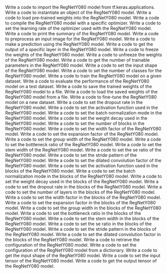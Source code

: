 Write a code to import the RegNetY080 model from tf.keras.applications.
Write a code to instantiate an object of the RegNetY080 model.
Write a code to load pre-trained weights into the RegNetY080 model.
Write a code to compile the RegNetY080 model with a specific optimizer.
Write a code to set the learning rate of the optimizer used with the RegNetY080 model.
Write a code to print the summary of the RegNetY080 model.
Write a code to preprocess an input image for the RegNetY080 model.
Write a code to make a prediction using the RegNetY080 model.
Write a code to get the output of a specific layer in the RegNetY080 model.
Write a code to freeze the weights of the RegNetY080 model.
Write a code to unfreeze the weights of the RegNetY080 model.
Write a code to get the number of trainable parameters in the RegNetY080 model.
Write a code to set the input shape of the RegNetY080 model.
Write a code to set the number of classes for the RegNetY080 model.
Write a code to train the RegNetY080 model on a given dataset.
Write a code to evaluate the performance of the RegNetY080 model on a test dataset.
Write a code to save the trained weights of the RegNetY080 model to a file.
Write a code to load the saved weights of the RegNetY080 model from a file.
Write a code to fine-tune the RegNetY080 model on a new dataset.
Write a code to set the dropout rate in the RegNetY080 model.
Write a code to set the activation function used in the RegNetY080 model.
Write a code to set the batch normalization mode in the RegNetY080 model.
Write a code to set the weight decay used in the RegNetY080 model.
Write a code to set the number of blocks in the RegNetY080 model.
Write a code to set the width factor of the RegNetY080 model.
Write a code to set the expansion factor of the RegNetY080 model.
Write a code to set the group width of the RegNetY080 model.
Write a code to set the bottleneck ratio of the RegNetY080 model.
Write a code to set the stem width of the RegNetY080 model.
Write a code to set the se ratio of the RegNetY080 model.
Write a code to set the stride pattern of the RegNetY080 model.
Write a code to set the dilated convolution factor of the RegNetY080 model.
Write a code to set the activation function used in the blocks of the RegNetY080 model.
Write a code to set the batch normalization mode in the blocks of the RegNetY080 model.
Write a code to set the weight decay used in the blocks of the RegNetY080 model.
Write a code to set the dropout rate in the blocks of the RegNetY080 model.
Write a code to set the number of layers in the blocks of the RegNetY080 model.
Write a code to set the width factor in the blocks of the RegNetY080 model.
Write a code to set the expansion factor in the blocks of the RegNetY080 model.
Write a code to set the group width in the blocks of the RegNetY080 model.
Write a code to set the bottleneck ratio in the blocks of the RegNetY080 model.
Write a code to set the stem width in the blocks of the RegNetY080 model.
Write a code to set the se ratio in the blocks of the RegNetY080 model.
Write a code to set the stride pattern in the blocks of the RegNetY080 model.
Write a code to set the dilated convolution factor in the blocks of the RegNetY080 model.
Write a code to retrieve the configuration of the RegNetY080 model.
Write a code to set the configuration of the RegNetY080 model from a dictionary.
Write a code to get the input shape of the RegNetY080 model.
Write a code to set the input tensor of the RegNetY080 model.
Write a code to get the output tensor of the RegNetY080 model.